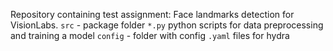 Repository containing test assignment: Face landmarks detection for VisionLabs.
`src` - package folder
`*.py` python scripts for data preprocessing and training a model
`config` - folder with config `.yaml` files for hydra
